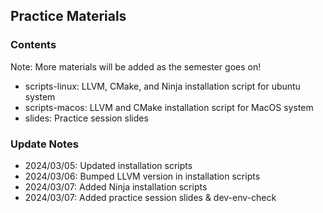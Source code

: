 ## Practice Materials

### Contents
Note: More materials will be added as the semester goes on!
* scripts-linux: LLVM, CMake, and Ninja installation script for ubuntu system
* scripts-macos: LLVM and CMake installation script for MacOS system
* slides: Practice session slides

### Update Notes
* 2024/03/05: Updated installation scripts
* 2024/03/06: Bumped LLVM version in installation scripts
* 2024/03/07: Added Ninja installation scripts
* 2024/03/07: Added practice session slides & dev-env-check
